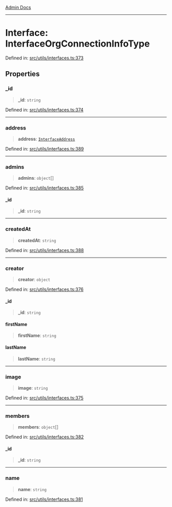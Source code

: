 [Admin Docs](/)

***

# Interface: InterfaceOrgConnectionInfoType

Defined in: [src/utils/interfaces.ts:373](https://github.com/PalisadoesFoundation/talawa-admin/blob/main/src/utils/interfaces.ts#L373)

## Properties

### \_id

> **\_id**: `string`

Defined in: [src/utils/interfaces.ts:374](https://github.com/PalisadoesFoundation/talawa-admin/blob/main/src/utils/interfaces.ts#L374)

***

### address

> **address**: [`InterfaceAddress`](InterfaceAddress.md)

Defined in: [src/utils/interfaces.ts:389](https://github.com/PalisadoesFoundation/talawa-admin/blob/main/src/utils/interfaces.ts#L389)

***

### admins

> **admins**: `object`[]

Defined in: [src/utils/interfaces.ts:385](https://github.com/PalisadoesFoundation/talawa-admin/blob/main/src/utils/interfaces.ts#L385)

#### \_id

> **\_id**: `string`

***

### createdAt

> **createdAt**: `string`

Defined in: [src/utils/interfaces.ts:388](https://github.com/PalisadoesFoundation/talawa-admin/blob/main/src/utils/interfaces.ts#L388)

***

### creator

> **creator**: `object`

Defined in: [src/utils/interfaces.ts:376](https://github.com/PalisadoesFoundation/talawa-admin/blob/main/src/utils/interfaces.ts#L376)

#### \_id

> **\_id**: `string`

#### firstName

> **firstName**: `string`

#### lastName

> **lastName**: `string`

***

### image

> **image**: `string`

Defined in: [src/utils/interfaces.ts:375](https://github.com/PalisadoesFoundation/talawa-admin/blob/main/src/utils/interfaces.ts#L375)

***

### members

> **members**: `object`[]

Defined in: [src/utils/interfaces.ts:382](https://github.com/PalisadoesFoundation/talawa-admin/blob/main/src/utils/interfaces.ts#L382)

#### \_id

> **\_id**: `string`

***

### name

> **name**: `string`

Defined in: [src/utils/interfaces.ts:381](https://github.com/PalisadoesFoundation/talawa-admin/blob/main/src/utils/interfaces.ts#L381)

